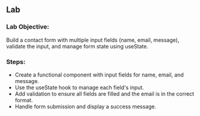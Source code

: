 ## Lab
### Lab Objective:
Build a contact form with multiple input fields (name, email, message), validate the input, and manage form state using useState.

### Steps:
* Create a functional component with input fields for name, email, and message.  
* Use the useState hook to manage each field's input.  
* Add validation to ensure all fields are filled and the email is in the correct format.  
* Handle form submission and display a success message.  